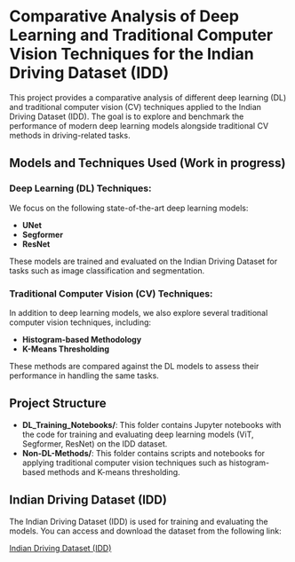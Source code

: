 # Comparative Analysis of Deep Learning and Traditional Computer Vision Techniques for the Indian Driving Dataset (IDD)

This project provides a comparative analysis of different deep learning (DL) and traditional computer vision (CV) techniques applied to the Indian Driving Dataset (IDD). The goal is to explore and benchmark the performance of modern deep learning models alongside traditional CV methods in driving-related tasks.

## Models and Techniques Used (Work in progress)

### Deep Learning (DL) Techniques:
We focus on the following state-of-the-art deep learning models:
- **UNet**
- **Segformer**
- **ResNet**

These models are trained and evaluated on the Indian Driving Dataset for tasks such as image classification and segmentation.

### Traditional Computer Vision (CV) Techniques:
In addition to deep learning models, we also explore several traditional computer vision techniques, including:
- **Histogram-based Methodology**
- **K-Means Thresholding**

These methods are compared against the DL models to assess their performance in handling the same tasks.

## Project Structure

- **DL_Training_Notebooks/**: This folder contains Jupyter notebooks with the code for training and evaluating deep learning models (ViT, Segformer, ResNet) on the IDD dataset.
- **Non-DL-Methods/**: This folder contains scripts and notebooks for applying traditional computer vision techniques such as histogram-based methods and K-means thresholding.

## Indian Driving Dataset (IDD)

The Indian Driving Dataset (IDD) is used for training and evaluating the models. You can access and download the dataset from the following link:

[Indian Driving Dataset (IDD)](https://www.idd-dataset.com/)


